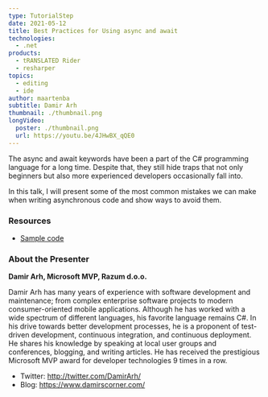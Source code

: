 ```yaml
---
type: TutorialStep
date: 2021-05-12
title: Best Practices for Using async and await
technologies:
  - .net
products:
  - tRANSLATED Rider
  - resharper
topics:
  - editing
  - ide
author: maartenba
subtitle: Damir Arh
thumbnail: ./thumbnail.png
longVideo:
  poster: ./thumbnail.png
  url: https://youtu.be/4JHwBX_qQE0
---
```


The async and await keywords have been a part of the C# programming language for a long time. Despite that, they still hide traps that not only beginners but also more experienced developers occasionally fall into.

In this talk, I will present some of the most common mistakes we can make when writing asynchronous code and show ways to avoid them.

### Resources

* [Sample code](https://github.com/damirarh/jbdnd-async-await)

### About the Presenter

**Damir Arh, Microsoft MVP, Razum d.o.o.**

Damir Arh has many years of experience with software development and maintenance; from complex enterprise software projects to modern consumer-oriented mobile applications. Although he has worked with a wide spectrum of different languages, his favorite language remains C#. In his drive towards better development processes, he is a proponent of test-driven development, continuous integration, and continuous deployment. He shares his knowledge by speaking at local user groups and conferences, blogging, and writing articles. He has received the prestigious Microsoft MVP award for developer technologies 9 times in a row.

* Twitter: http://twitter.com/DamirArh/
* Blog: https://www.damirscorner.com/